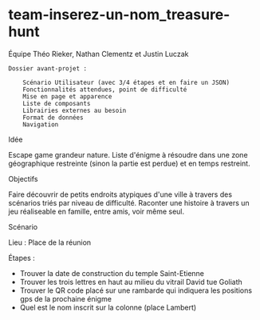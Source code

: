 # team-inserez-un-nom_treasure-hunt

Équipe Théo Rieker, Nathan Clementz et Justin Luczak

```
Dossier avant-projet :

    Scénario Utilisateur (avec 3/4 étapes et en faire un JSON)
    Fonctionnalités attendues, point de difficulté
    Mise en page et apparence
    Liste de composants
    Librairies externes au besoin
    Format de données
    Navigation
```

Idée

Escape game grandeur nature.
Liste d'énigme à résoudre dans une zone géographique restreinte (sinon la partie est perdue) et en temps restreint.

Objectifs

Faire découvrir de petits endroits atypiques d'une ville à travers des scénarios triés par niveau de difficulté.
Raconter une histoire à travers un jeu réaliseable en famille, entre amis, voir même seul.

Scénario

Lieu : Place de la réunion

Étapes :
- Trouver la date de construction du temple Saint-Etienne
- Trouver les trois lettres en haut au milieu du vitrail David tue Goliath
- Trouver le QR code placé sur une rambarde qui indiquera les positions gps de la prochaine énigme
- Quel est le nom inscrit sur la colonne (place Lambert)
